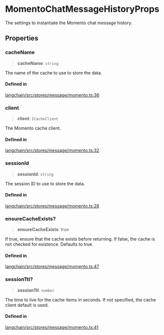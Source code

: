MomentoChatMessageHistoryProps
==============================

The settings to instantiate the Momento chat message history.

Properties[​](#properties "Direct link to Properties")
------------------------------------------------------

### cacheName[​](#cachename "Direct link to cacheName")

> **cacheName**: `string`

The name of the cache to use to store the data.

#### Defined in[​](#defined-in "Direct link to Defined in")

[langchain/src/stores/message/momento.ts:36](https://github.com/hwchase17/langchainjs/blob/46e1734/langchain/src/stores/message/momento.ts#L36)

### client[​](#client "Direct link to client")

> **client**: `ICacheClient`

The Momento cache client.

#### Defined in[​](#defined-in-1 "Direct link to Defined in")

[langchain/src/stores/message/momento.ts:32](https://github.com/hwchase17/langchainjs/blob/46e1734/langchain/src/stores/message/momento.ts#L32)

### sessionId[​](#sessionid "Direct link to sessionId")

> **sessionId**: `string`

The session ID to use to store the data.

#### Defined in[​](#defined-in-2 "Direct link to Defined in")

[langchain/src/stores/message/momento.ts:28](https://github.com/hwchase17/langchainjs/blob/46e1734/langchain/src/stores/message/momento.ts#L28)

### ensureCacheExists?[​](#ensurecacheexists "Direct link to ensureCacheExists?")

> **ensureCacheExists**: true

If true, ensure that the cache exists before returning. If false, the cache is not checked for existence. Defaults to true.

#### Defined in[​](#defined-in-3 "Direct link to Defined in")

[langchain/src/stores/message/momento.ts:47](https://github.com/hwchase17/langchainjs/blob/46e1734/langchain/src/stores/message/momento.ts#L47)

### sessionTtl?[​](#sessionttl "Direct link to sessionTtl?")

> **sessionTtl**: `number`

The time to live for the cache items in seconds. If not specified, the cache client default is used.

#### Defined in[​](#defined-in-4 "Direct link to Defined in")

[langchain/src/stores/message/momento.ts:41](https://github.com/hwchase17/langchainjs/blob/46e1734/langchain/src/stores/message/momento.ts#L41)